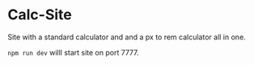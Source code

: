 # Calc-Site
Site with a standard calculator and and a px to rem calculator all in one.

`npm run dev` willl start site on port 7777.

